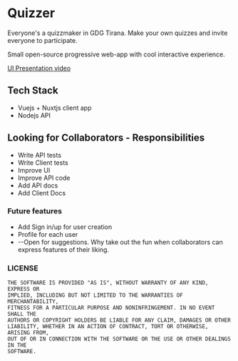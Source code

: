 # Quizzer
Everyone's a quizzmaker in GDG Tirana. Make your own quizzes and invite everyone to participate.

Small open-source progressive web-app with cool interactive experience.

[UI Presentation video](https://github.com/gdgtirana/quizzer/blob/master/docs/design/Quizzer.mov)
## Tech Stack
* Vuejs + Nuxtjs client app
* Nodejs API

## Looking for Collaborators - Responsibilities
* Write API tests
* Write Client tests
* Improve UI
* Improve API code
* Add API docs
* Add Client Docs

### Future features
* Add Sign in/up for user creation
* Profile for each user
* --Open for suggestions. Why take out the fun when collaborators can express features of their liking.


### LICENSE
```
THE SOFTWARE IS PROVIDED "AS IS", WITHOUT WARRANTY OF ANY KIND, EXPRESS OR
IMPLIED, INCLUDING BUT NOT LIMITED TO THE WARRANTIES OF MERCHANTABILITY,
FITNESS FOR A PARTICULAR PURPOSE AND NONINFRINGEMENT. IN NO EVENT SHALL THE
AUTHORS OR COPYRIGHT HOLDERS BE LIABLE FOR ANY CLAIM, DAMAGES OR OTHER
LIABILITY, WHETHER IN AN ACTION OF CONTRACT, TORT OR OTHERWISE, ARISING FROM,
OUT OF OR IN CONNECTION WITH THE SOFTWARE OR THE USE OR OTHER DEALINGS IN THE
SOFTWARE.
```
